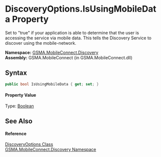 DiscoveryOptions.IsUsingMobileData Property
===========================================
Set to "true" if your application is able to determine that the user is accessing the service via mobile data. This tells the Discovery Service to discover using the mobile-network.

**Namespace:** [GSMA.MobileConnect.Discovery][1]  
**Assembly:** GSMA.MobileConnect (in GSMA.MobileConnect.dll)

Syntax
------

```csharp
public bool IsUsingMobileData { get; set; }
```

#### Property Value
Type: [Boolean][2]

See Also
--------

#### Reference
[DiscoveryOptions Class][3]  
[GSMA.MobileConnect.Discovery Namespace][1]  

[1]: ../README.md
[2]: http://msdn.microsoft.com/en-us/library/a28wyd50
[3]: README.md
[4]: ../../_icons/Help.png